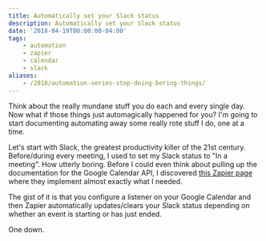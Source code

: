 ```yaml
---
title: Automatically set your Slack status
description: Automatically set your Slack status
date: '2018-04-19T00:00:00-04:00'
tags:
    - automation
    - zapier
    - calendar
    - slack
aliases:
    - /2018/automation-series-stop-doing-boring-things/
---
```


Think about the really mundane stuff you do each and every single day. Now what if those things just automagically happened for you? I'm going to start documenting automating away some really rote stuff I do, one at a time.

Let's start with Slack, the greatest productivity killer of the 21st century. Before/during every meeting, I used to set my Slack status to "In a meeting". How utterly boring. Before I could even think about pulling up the documentation for the Google Calendar API, I discovered [this Zapier page](https://zapier.com/apps/google-calendar/integrations/slack/15914/update-your-slack-status-when-google-calendar-events-begin) where they implement almost exactly what I needed.

The gist of it is that you configure a listener on your Google Calendar and then Zapier automatically updates/clears your Slack status depending on whether an event is starting or has just ended.

One down.
